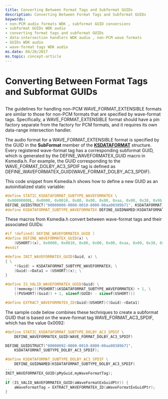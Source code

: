 ```yaml
---
title: Converting Between Format Tags and Subformat GUIDs
description: Converting Between Format Tags and Subformat GUIDs
keywords:
- non-PCM audio formats WDK , subformat GUID conversions
- subformat GUIDs WDK audio
- converting format tags and subformat GUIDs
- data-intersection handlers WDK audio , non-PCM wave formats
- GUIDs WDK audio
- wave-format tags WDK audio
ms.date: 04/20/2017
ms.topic: concept-article
---
```


# Converting Between Format Tags and Subformat GUIDs


## <span id="converting_between_format_tags_and_subformat_guids"></span><span id="CONVERTING_BETWEEN_FORMAT_TAGS_AND_SUBFORMAT_GUIDS"></span>


The guidelines for handling non-PCM WAVE\_FORMAT\_EXTENSIBLE formats are similar to those for non-PCM formats that are specified by wave-format tags. Specifically, a WAVE\_FORMAT\_EXTENSIBLE format should have a pin factory separate from the factory for PCM formats, and it requires its own data-range intersection handler.

The audio format for a WAVE\_FORMAT\_EXTENSIBLE format is specified by the GUID in the **SubFormat** member of the [**KSDATAFORMAT**](/windows-hardware/drivers/ddi/ks/ns-ks-ksdataformat) structure. Every registered wave-format tag has a corresponding subformat GUID, which is generated by the DEFINE\_WAVEFORMATEX\_GUID macro in Ksmedia.h. For example, the GUID corresponding to the WAVE\_FORMAT\_DOLBY\_AC3\_SPDIF tag is defined as DEFINE\_WAVEFORMATEX\_GUID(WAVE\_FORMAT\_DOLBY\_AC3\_SPDIF).

This code snippet from Ksmedia.h shows how to define a new GUID as an autoinitialized static variable:

```cpp
#define STATIC_KSDATAFORMAT_SUBTYPE_WAVEFORMATEX \
 0x00000000L, 0x0000, 0x0010, 0x80, 0x00, 0x00, 0xaa, 0x00, 0x38, 0x9b, 0x71
DEFINE_GUIDSTRUCT("00000000-0000-0010-8000-00aa00389b71", KSDATAFORMAT_SUBTYPE_WAVEFORMATEX);
#define KSDATAFORMAT_SUBTYPE_WAVEFORMATEX DEFINE_GUIDNAMED(KSDATAFORMAT_SUBTYPE_WAVEFORMATEX)
```

These macros from Ksmedia.h convert between wave-format tags and their associated GUIDs:

```cpp
#if !defined( DEFINE_WAVEFORMATEX_GUID )
#define DEFINE_WAVEFORMATEX_GUID(x) \
    (USHORT)(x), 0x0000, 0x0010, 0x80, 0x00, 0x00, 0xaa, 0x00, 0x38, 0x9b, 0x71
#endif

#define INIT_WAVEFORMATEX_GUID(Guid, x) \
{ \
    *(Guid) = KSDATAFORMAT_SUBTYPE_WAVEFORMATEX; \
    (Guid)->Data1 = (USHORT)(x); \
}

#define IS_VALID_WAVEFORMATEX_GUID(Guid) \
    (!memcmp(((PUSHORT)&KSDATAFORMAT_SUBTYPE_WAVEFORMATEX) + 1, \
    ((PUSHORT)(Guid)) + 1, sizeof(GUID) - sizeof(USHORT)))

#define EXTRACT_WAVEFORMATEX_ID(Guid)(USHORT)((Guid)->Data1)
```

The sample code below combines these techniques to create a subformat GUID that is based on the wave-format tag WAVE\_FORMAT\_AC3\_SPDIF, which has the value 0x0092:

```cpp
#define STATIC_KSDATAFORMAT_SUBTYPE_DOLBY_AC3_SPDIF \
    DEFINE_WAVEFORMATEX_GUID(WAVE_FORMAT_DOLBY_AC3_SPDIF)

DEFINE_GUIDSTRUCT("00000092-0000-0010-8000-00aa00389b71",
    KSDATAFORMAT_SUBTYPE_DOLBY_AC3_SPDIF);

#define KSDATAFORMAT_SUBTYPE_DOLBY_AC3_SPDIF \
    DEFINE_GUIDNAMED(KSDATAFORMAT_SUBTYPE_DOLBY_AC3_SPDIF)
...
INIT_WAVEFORMATEX_GUID(pMyGuid,myWaveFormatTag);
...
if (IS_VALID_WAVEFORMATEX_GUID(aWaveFormatExGuidPtr)) {
    aWaveFormatTag = EXTRACT_WAVEFORMATEX_ID(aWaveFormatExGuidPtr);
}
```

 

